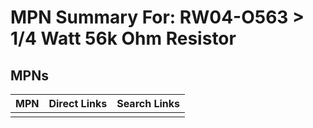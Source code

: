 



# MPN Summary For: RW04-O563 > 1/4 Watt 56k Ohm Resistor

## MPNs
  

|MPN|Direct Links|Search Links|
| :--- | :--- | :--- |
||||
